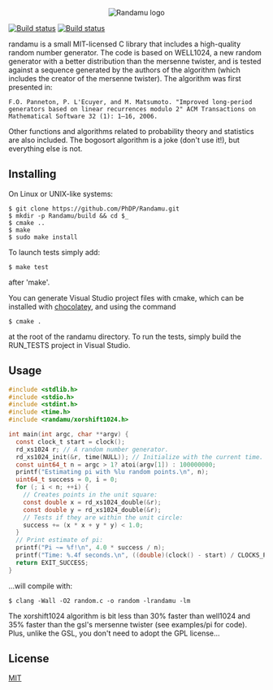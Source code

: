 <p align='center'>
  <img src='http://phdp.github.io/images/randamu.png' alt='Randamu logo'/>
</p>

[![Build status](https://travis-ci.org/PhDP/Randamu.svg?branch=master)](https://travis-ci.org/PhDP/Randamu)
[![Build status](https://ci.appveyor.com/api/projects/status/9nqqxwsbdufa2wfj)](https://ci.appveyor.com/project/PhilippeDesjardinsProulx/randamu-855)

randamu is a small MIT-licensed C library that includes a high-quality random
number generator. The code is based on WELL1024, a new random generator with a
better distribution than the mersenne twister, and is tested against a sequence
generated by the authors of the algorithm (which includes the creator of the
mersenne twister). The algorithm was first presented in:

    F.O. Panneton, P. L'Ecuyer, and M. Matsumoto. "Improved long-period
    generators based on linear recurrences modulo 2" ACM Transactions on
    Mathematical Software 32 (1): 1–16, 2006.

Other functions and algorithms related to probability theory and statistics are
also included. The bogosort algorithm is a joke (don't use it!), but everything
else is not.

Installing
----------
On Linux or UNIX-like systems:

    $ git clone https://github.com/PhDP/Randamu.git
    $ mkdir -p Randamu/build && cd $_
    $ cmake ..
    $ make
    $ sudo make install

To launch tests simply add:

    $ make test

after 'make'.

You can generate Visual Studio project files with cmake, which can
be installed with [chocolatey](https://chocolatey.org/), and using the
command

    $ cmake .

at the root of the randamu directory. To run the tests, simply build
the RUN_TESTS project in Visual Studio.

Usage
-----

``` C
#include <stdlib.h>
#include <stdio.h>
#include <stdint.h>
#include <time.h>
#include <randamu/xorshift1024.h>

int main(int argc, char **argv) {
  const clock_t start = clock();
  rd_xs1024 r; // A random number generator.
  rd_xs1024_init(&r, time(NULL)); // Initialize with the current time.
  const uint64_t n = argc > 1? atoi(argv[1]) : 100000000;
  printf("Estimating pi with %lu random points.\n", n);
  uint64_t success = 0, i = 0;
  for (; i < n; ++i) {
    // Creates points in the unit square:
    const double x = rd_xs1024_double(&r);
    const double y = rd_xs1024_double(&r);
    // Tests if they are within the unit circle:
    success += (x * x + y * y) < 1.0;
  }
  // Print estimate of pi:
  printf("Pi ~= %f!\n", 4.0 * success / n);
  printf("Time: %.4f seconds.\n", ((double)(clock() - start) / CLOCKS_PER_SEC));
  return EXIT_SUCCESS;
}
```

...will compile with:

    $ clang -Wall -O2 random.c -o random -lrandamu -lm

The xorshift1024 algorithm is bit less than 30% faster than well1024
and 35% faster than the gsl's mersenne twister (see examples/pi for
code). Plus, unlike the GSL, you don't need to adopt the GPL license...

License
-------
[MIT](http://opensource.org/licenses/MIT)

